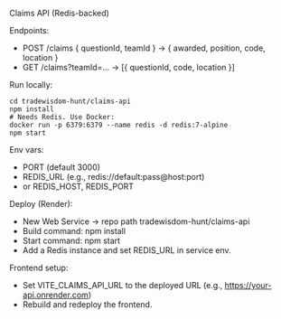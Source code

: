 Claims API (Redis-backed)

Endpoints:
- POST /claims { questionId, teamId } → { awarded, position, code, location }
- GET /claims?teamId=... → [{ questionId, code, location }]

Run locally:
```
cd tradewisdom-hunt/claims-api
npm install
# Needs Redis. Use Docker:
docker run -p 6379:6379 --name redis -d redis:7-alpine
npm start
```

Env vars:
- PORT (default 3000)
- REDIS_URL (e.g., redis://default:pass@host:port)
- or REDIS_HOST, REDIS_PORT

Deploy (Render):
- New Web Service → repo path tradewisdom-hunt/claims-api
- Build command: npm install
- Start command: npm start
- Add a Redis instance and set REDIS_URL in service env.

Frontend setup:
- Set VITE_CLAIMS_API_URL to the deployed URL (e.g., https://your-api.onrender.com)
- Rebuild and redeploy the frontend.

